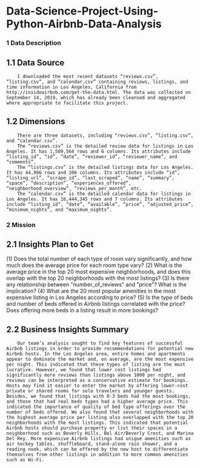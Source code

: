 # Data-Science-Project-Using-Python-Airbnb-Data-Analysis
### 1 Data Description
## 1.1 Data Source
        I downloaded the most recent datasets “reviews.csv”, “listing.csv”, and “calendar.csv” containing reviews, listings, and time information in Los Angeles, California from http://insideairbnb.com/get-the-data.html. The data was collected on September 14, 2019, which has already been cleansed and aggregated where appropriate to facilitate this project. 

## 1.2 Dimensions
        There are three datasets, including “reviews.csv”, “listing.csv”, and “calendar.csv”. 
        The “reviews.csv” is the detailed review data for listings in Los Angeles. It has 1,509,564 rows and 6 columns. Its attributes include “listing_id”, “id”, “date”, “reviewer_id”, “reviewer_name”, and “comments”. 
        The “listings.csv” is the detailed listings data for Los Angeles. It has 44,986 rows and 106 columns. Its attributes include “id”, “listing_url”, “scrape_id”, “last_scraped”, “name”, “summary”, “space”, “description”, “experiences_offered”, “neighborhood_overview”, “reviews_per_month”, etc. 
        The “calendar.csv” is the detailed calendar data for listings in Los Angeles. It has 16,444,345 rows and 7 columns. Its attributes include “listing_id”, “date”, “available”, “price”, “adjusted_price”, “minimum_nights”, and “maximum_nights”. 

### 2 Mission
## 2.1 Insights Plan to Get
(1) Does the total number of each type of room vary significantly, and how much does the average price for each room type vary?
(2) What is the average price in the top 20 most expensive neighborhoods, and does this overlap with the top 20 neighborhoods with the most listings?
(3) Is there any relationship between "number_of_reviews" and "price"? What is the implication?
(4) What are the 20 most popular amenities in the most expensive listing in Los Angeles according to price?
(5) Is the type of beds and number of beds offered in Airbnb listings correlated with the price? Does offering more beds in a listing result in more bookings?

## 2.2 Business Insights Summary
        Our team’s analysis sought to find key features of successful Airbnb listings in order to provide recommendations for potential new Airbnb hosts. In the Los Angeles area, entire homes and apartments appear to dominate the market and, on average, are the most expensive per night. This indicated that these types of listing are the most lucrative. However, we found that lower cost listings had significantly more reviews than listings above 1000 per night, and reviews can be interpreted as a conservative estimate for bookings. Hosts may find it easier to enter the market by offering lower-cost private or shared rooms for solo travelers and younger guests. Besides, we found that listings with 0-3 beds had the most bookings, and those that had real beds types had a higher average price. This indicated the importance of quality of bed type offerings over the number of beds offered. We also found that several neighborhoods with the highest average price per listing also overlapped with the top 20 neighborhoods with the most listings. This indicated that potential Airbnb hosts should purchase property or list their spaces in a neighborhood such as Beverly Hills, Bel Air/Beverly Crest, and Marina Del Rey. More expensive Airbnb listings had unique amenities such as air hockey tables, shuffleboard, stand-alone rain shower, and a reading nook, which can be offered by the new host to differentiate themselves from other listings in addition to more common amenities such as Wi-Fi.
